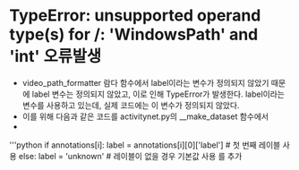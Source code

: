 # TypeError: unsupported operand type(s) for /: 'WindowsPath' and 'int' 오류발생
- video_path_formatter 람다 함수에서 label이라는 변수가 정의되지 않았기 때문에
label 변수는 정의되지 않았고, 이로 인해 TypeError가 발생한다. label이라는 변수를 사용하고 있는데, 
실제 코드에는 이 변수가 정의되지 않았다.
- 이를 위해 다음과 같은 코드를 activitynet.py의 __make_dataset 함수에서
- 
'''python
if annotations[i]:
            label = annotations[i][0]['label']  # 첫 번째 레이블 사용
else:
            label = 'unknown'  # 레이블이 없을 경우 기본값 사용
를 추가
